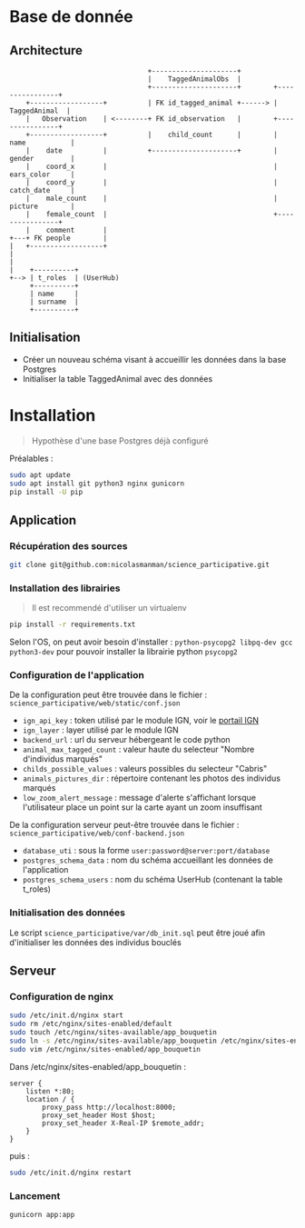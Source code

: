 # Base de donnée
## Architecture

```
                                  +---------------------+
                                  |    TaggedAnimalObs  |
                                  +---------------------+        +----------------+
    +------------------+          | FK id_tagged_animal +------> |  TaggedAnimal  |
    |   Observation    | <--------+ FK id_observation   |        +----------------+
    +------------------+          |    child_count      |        | name           |
    |    date          |          +---------------------+        | gender         |
    |    coord_x       |                                         | ears_color     |
    |    coord_y       |                                         | catch_date     |
    |    male_count    |                                         | picture        |
    |    female_count  |                                         +----------------+
    |    comment       |
+---+ FK people        |
|   +------------------+
|
|
|    +----------+
+--> | t_roles  | (UserHub)
     +----------+
     | name     |
     | surname  |
     +----------+
```
## Initialisation
- Créer un nouveau schéma visant à accueillir les données dans la base Postgres
- Initialiser la table TaggedAnimal avec des données

# Installation
> Hypothèse d'une base Postgres déjà configuré

Préalables : 
```bash
sudo apt update
sudo apt install git python3 nginx gunicorn
pip install -U pip
```

## Application
### Récupération des sources
```bash
git clone git@github.com:nicolasmanman/science_participative.git
```

### Installation des librairies
> Il est recommendé d'utiliser un virtualenv

```bash
pip install -r requirements.txt
```
Selon l'OS, on peut avoir besoin d'installer : `python-psycopg2 libpq-dev gcc python3-dev` pour pouvoir installer la librairie python `psycopg2`

### Configuration de l'application
De la configuration peut être trouvée dans le fichier : ```science_participative/web/static/conf.json```
- ```ign_api_key``` : token utilisé par le module IGN, voir le [portail IGN](http://professionnels.ign.fr/)
- ```ign_layer``` : layer utilisé par le module IGN
- ```backend_url``` : url du serveur hébergeant le code python
- ```animal_max_tagged_count``` : valeur haute du selecteur "Nombre d'individus marqués"
- ```childs_possible_values``` : valeurs possibles du selecteur "Cabris"
- ```animals_pictures_dir``` : répertoire contenant les photos des individus marqués
- ```low_zoom_alert_message``` : message d'alerte s'affichant lorsque l'utilisateur place un point sur la carte ayant un zoom insuffisant

De la configuration serveur peut-être trouvée dans le fichier : ```science_participative/web/conf-backend.json```
- ```database_uti``` : sous la forme `user:password@server:port/database`
- ```postgres_schema_data``` : nom du schéma accueillant les données de l'application
- ```postgres_schema_users``` : nom du schéma UserHub (contenant la table t_roles)

### Initialisation des données
Le script `science_participative/var/db_init.sql` peut être joué afin d'initialiser les données des individus bouclés

## Serveur
### Configuration de nginx
```bash
sudo /etc/init.d/nginx start
sudo rm /etc/nginx/sites-enabled/default
sudo touch /etc/nginx/sites-available/app_bouquetin
sudo ln -s /etc/nginx/sites-available/app_bouquetin /etc/nginx/sites-enabled/app_bouquetin
sudo vim /etc/nginx/sites-enabled/app_bouquetin
```

Dans /etc/nginx/sites-enabled/app_bouquetin : 
```
server {
    listen *:80;
    location / {
        proxy_pass http://localhost:8000;
        proxy_set_header Host $host;
        proxy_set_header X-Real-IP $remote_addr;
    }
}
```

puis : 
```bash
sudo /etc/init.d/nginx restart
```

### Lancement
```bash
gunicorn app:app
```
